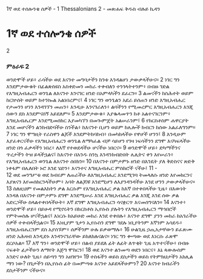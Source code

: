 ﻿
1ኛ ወደ ተሰሎንቄ ሰዎች - 1 Thessalonians 2 - መጽሐፍ ቅዱስ ብሉይ ኪዳን
# 1ኛ ወደ ተሰሎንቄ ሰዎች
2
### ምዕራፍ 2
 ወንድሞች ሆይ፥ ራሳችሁ ወደ እናንተ መግባታችን ከንቱ እንዳልሆነ ታውቃላችሁና።
2  ነገር ግን እንደምታውቁት በፊልጵስዩስ አስቀድመን መከራ ተቀብለን ተንገላትተንም፥ በብዙ ገድል የእግዚአብሔርን ወንጌል ለእናንተ እንናገር ዘንድ በአምላካችን ደፈርን።
3  ልመናችን ከስሕተት ወይም ከርኵሰት ወይም ከተንኰል አልነበረምና፤
4  ነገር ግን ወንጌልን አደራ ይሰጠን ዘንድ እግዚአብሔር የታመንን ሆነን እንዳገኘን መጠን፥ እንዲሁ እንናገራለን፥ ልባችንን የሚመረምር እግዚአብሔርን እንጂ ሰውን ደስ እንደምናሰኝ አይደለም።
5  እንደምታውቁ፥ እያቈላመጥን ከቶ አልተናገርንም፥ እግዚአብሔርም እንደሚመሰክር እያመካኘን በመጐምጀት አልሠራንም፤
6  የክርስቶስም ሐዋርያት እንደ መሆናችን ልንከብድባችሁ ስንችል፥ ከእናንተ ቢሆን ወይም ከሌሎች ክብርን ከሰው አልፈለግንም።
7  ነገር ግን ሞግዚት የራስዋን ልጆች እንደምትከባከብ፥ በመካከላችሁ የዋሆች ሆንን፤
8  እንዲሁም እያፈቀርናችሁ የእግዚአብሔርን ወንጌል ለማካፈል ብቻ ሳይሆን የገዛ ነፍሳችንን ደግሞ እናካፍላችሁ ዘንድ በጎ ፈቃዳችን ነበረ፥ ለእኛ የተወደዳችሁ ሆናችሁ ነበርና።
9  ወንድሞች ሆይ፥ ድካማችንና ጥረታችን ትዝ ይላችኋልና፤ ከእናንተ በአንዱ ስንኳ እንዳንከብድበት ሌሊትና ቀን እየሠራን፥ የእግዚአብሔርን ወንጌል ለእናንተ ሰበክን።
10  በእናንተ በምታምኑ ዘንድ በእንዴት ያለ ቅድስናና ጽድቅ ነቀፋም በሌለበት ኑሮ እንደ ሄድን፥ እናንተና እግዚአብሔር ምስክሮች ናችሁ፤
11 -  
12  ወደ መንግሥቱ ወደ ክብሩም ለጠራችሁ ለእግዚአብሔር እንደሚገባ ትመላለሱ ዘንድ እየመከርንና እያጸናን እየመሰከርንላችሁም፥ አባት ለልጆቹ እንደሚሆን ለእያንዳንዳችሁ እንደ ሆንን ታውቃላችሁና።
13  ስለዚህም የመልእክትን ቃል እርሱም የእግዚአብሔር ቃል ከእኛ በተቀበላችሁ ጊዜ፥ በእውነት እንዳለ በእናንተ በምታምኑ ደግሞ እንደሚሠራ እንደ እግዚአብሔር ቃል እንጂ እንደ ሰው ቃል አድርጋችሁ ስላልተቀበላችሁት፥ እኛ ደግሞ እግዚአብሔርን ሳናቋርጥ እናመሰግናለን።
14  እናንተ፥ ወንድሞች ሆይ፥ በይሁዳ የሚኖሩትን በክርስቶስ ኢየሱስ ያሉትን የእግዚአብሔርን ማኅበሮች የምትመስሉ ሆናችኋልና፤ እነርሱ ከአይሁድ መከራ እንደ ተቀበሉ፥ እናንተ ደግሞ ያንን መከራ ከአገራችሁ ሰዎች ተቀብላችኋልና።
15  እነዚያም ጌታን ኢየሱስን ደግሞ ገደሉ ነቢያትንም እኛንም አሳደዱ፥ እግዚአብሔርንም ደስ አያሰኙም፥ ሰዎችንም ሁሉ ይቃወማሉ፥
16  ሁልጊዜ ኃጢአታቸውን ይፈጽሙ ዘንድ አሕዛብ እንዲድኑ እንዳንናገራቸው ይከለክሉናልና። ነገር ግን ቍጣው ወደ እነርሱ ፈጽሞ ደርሶአል።
17  እኛ ግን፥ ወንድሞች ሆይ፥ በልብ ያይደለ ፊት ለፊት ለጥቂት ጊዜ አጥተናችሁ፥ በብዙ ናፍቆት ፊታችሁን ለማየት እጅግ ሞከርን፤
18  ወደ እናንተ ልንመጣ ወደን ነበርና፥ እኔ ጳውሎስም አንድና ሁለት ጊዜ፥ ሰይጣን ግን አዘገየን።
19  ተስፋችን ወይስ ደስታችን ወይስ የትምክህታችን አክሊል ማን ነው? በጌታችን በኢየሱስ ፊት በመምጣቱ እናንተ አይደላችሁምን?
20  እናንተ ክብራችን ደስታችንም ናችሁና። 
